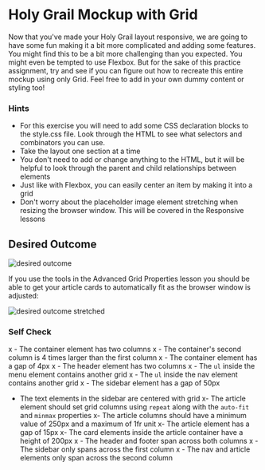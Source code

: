 # Holy Grail Mockup with Grid

Now that you've made your Holy Grail layout responsive, we are going to have some fun making it a bit more complicated and adding some features. You might find this to be a bit more challenging than you expected. You might even be tempted to use Flexbox. But for the sake of this practice assignment, try and see if you can figure out how to recreate this entire mockup using only Grid. Feel free to add in your own dummy content or styling too!

### Hints
- For this exercise you will need to add some CSS declaration blocks to the style.css file. Look through the HTML to see what selectors and combinators you can use.
- Take the layout one section at a time
- You don't need to add or change anything to the HTML, but it will be helpful to look through the parent and child relationships between elements
- Just like with Flexbox, you can easily center an item by making it into a grid
- Don't worry about the placeholder image element stretching when resizing the browser window. This will be covered in the Responsive lessons

## Desired Outcome

![desired outcome](./desired-outcome.png)

If you use the tools in the Advanced Grid Properties lesson you should be able to get your article cards to automatically fit as the browser window is adjusted:

![desired outcome stretched](./desired-outcome-stretched.png)

### Self Check
x - The container element has two columns
x - The container's second column is 4 times larger than the first column
x - The container element has a gap of 4px
x - The header element has two columns
x - The `ul` inside the menu element contains another grid
x - The `ul` inside the nav element contains another grid
x - The sidebar element has a gap of 50px
- The text elements in the sidebar are centered with grid
x- The article element should set grid columns using `repeat` along with the `auto-fit` and `minmax` properties
x- The article columns should have a minimum value of 250px and a maximum of 1fr unit
x- The article element has a gap of 15px
x- The card elements inside the article container have a height of 200px
x - The header and footer span across both columns
x - The sidebar only spans across the first column
x - The nav and article elements only span across the second column
